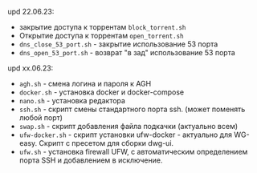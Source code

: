 upd 22.06.23:
* закрытие доступа к торрентам `block_torrent.sh`
* Открытие доступа к торрентам `open_torrent.sh`
* `dns_close_53_port.sh` - закрытие использование 53 порта
* `dns_open_53_port.sh` - возврат "в зад" использование 53 порта

upd xx.06.23:
* `agh.sh` - смена логина и пароля к AGH
* `docker.sh` - установка docker и docker-compose
* `nano.sh` - установка редактора
* `ssh.sh` - скрипт смены стандартного порта ssh. (может поменять любой порт)
* `swap.sh` - скрипт добавления файла подкачки (актуально всем)
* `ufw-docker.sh` - скрипт установки ufw-docker - актуально для WG-easy. Скрипт с пресетом для сборки dwg-ui.
* `ufw.sh` - установка firewall UFW, с автоматическим определением порта SSH и добавлением в исключение.

